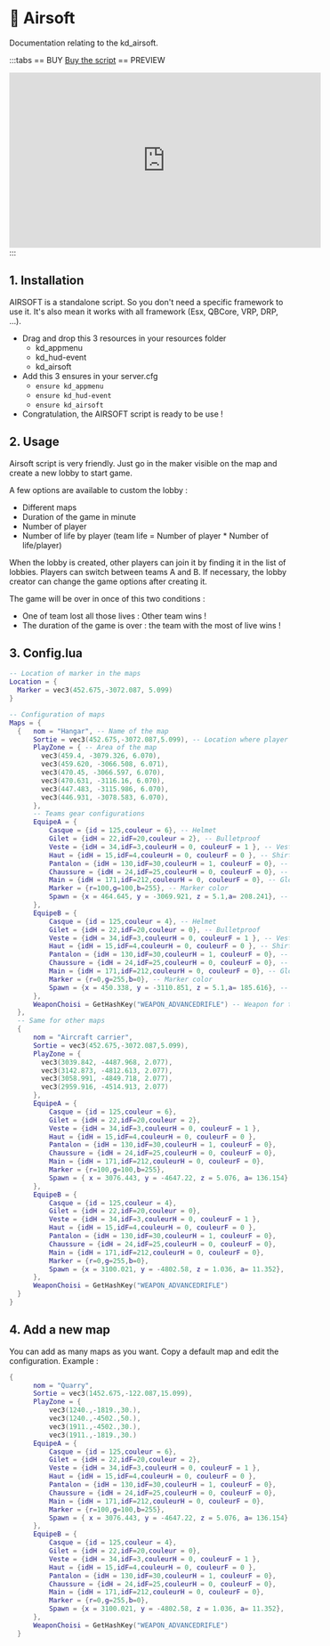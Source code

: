 # :gun: Airsoft
Documentation relating to the kd_airsoft.

:::tabs
== BUY
[Buy the script](https://store.jumpon-studios.com/package/5205771)
== PREVIEW
<iframe width="560" height="315" src="https://www.youtube.com/embed/qNjlH7Z-9ek?si=dAgoUv36ZaZqiRts" title="YouTube video player" frameborder="0" allow="accelerometer; autoplay; clipboard-write; encrypted-media; gyroscope; picture-in-picture; web-share" allowfullscreen></iframe>
:::

## 1. Installation

AIRSOFT is a standalone script. So you don't need a specific framework to use it. It's also mean it works with all framework (Esx, QBCore, VRP, DRP, …).
- Drag and drop this 3 resources in your resources folder
  - kd_appmenu
  - kd_hud-event
  - kd_airsoft
- Add this 3 ensures in your server.cfg
  - `ensure kd_appmenu`
  - `ensure kd_hud-event`
  - `ensure kd_airsoft`
- Congratulation, the AIRSOFT script is ready to be use !

## 2. Usage

Airsoft script is very friendly. Just go in the maker visible on the map and create a new lobby to start game.

A few options are available to custom the lobby :
- Different maps
- Duration of the game in minute
- Number of player
- Number of life by player (team life = Number of player * Number of life/player)

When the lobby is created, other players can join it by finding it in the list of lobbies. Players can switch between teams A and B. If necessary, the lobby creator can change the game options after creating it.

The game will be over in once of this two conditions :
- One of team lost all those lives : Other team wins !
- The duration of the game is over : the team with the most of live wins !

## 3. Config.lua
```lua
-- Location of marker in the maps
Location = {
  Marker = vec3(452.675,-3072.087, 5.099)
}

-- Configuration of maps
Maps = {
  {   nom = "Hangar", -- Name of the map
      Sortie = vec3(452.675,-3072.087,5.099), -- Location where player will be teleported after the end of the game
      PlayZone = { -- Area of the map
        vec3(459.4, -3079.326, 6.070),
        vec3(459.620, -3066.508, 6.071),
        vec3(470.45, -3066.597, 6.070),
        vec3(470.631, -3116.16, 6.070),
        vec3(447.483, -3115.986, 6.070),
        vec3(446.931, -3078.583, 6.070),
      },
      -- Teams gear configurations
      EquipeA = {
          Casque = {id = 125,couleur = 6}, -- Helmet
          Gilet = {idH = 22,idF=20,couleur = 2}, -- Bulletproof
          Veste = {idH = 34,idF=3,couleurH = 0, couleurF = 1 }, -- Vest 
          Haut = {idH = 15,idF=4,couleurH = 0, couleurF = 0 }, -- Shirt
          Pantalon = {idH = 130,idF=30,couleurH = 1, couleurF = 0}, -- Pant
          Chaussure = {idH = 24,idF=25,couleurH = 0, couleurF = 0}, -- Shoes
          Main = {idH = 171,idF=212,couleurH = 0, couleurF = 0}, -- Gloves
          Marker = {r=100,g=100,b=255}, -- Marker color
          Spawn = {x = 464.645, y = -3069.921, z = 5.1,a= 208.241}, -- Spawn position
      },
      EquipeB = {
          Casque = {id = 125,couleur = 4}, -- Helmet
          Gilet = {idH = 22,idF=20,couleur = 0}, -- Bulletproof
          Veste = {idH = 34,idF=3,couleurH = 0, couleurF = 1 }, -- Vest 
          Haut = {idH = 15,idF=4,couleurH = 0, couleurF = 0 }, -- Shirt
          Pantalon = {idH = 130,idF=30,couleurH = 1, couleurF = 0}, -- Pant
          Chaussure = {idH = 24,idF=25,couleurH = 0, couleurF = 0}, -- Shoes
          Main = {idH = 171,idF=212,couleurH = 0, couleurF = 0}, -- Gloves
          Marker = {r=0,g=255,b=0}, -- Marker color
          Spawn = {x = 450.338, y = -3110.851, z = 5.1,a= 185.616}, -- Spawn position
      },
      WeaponChoisi = GetHashKey("WEAPON_ADVANCEDRIFLE") -- Weapon for the game
  },
  -- Same for other maps
  {
      nom = "Aircraft carrier",
      Sortie = vec3(452.675,-3072.087,5.099),
      PlayZone = {
        vec3(3039.842, -4487.968, 2.077),
        vec3(3142.873, -4812.613, 2.077),
        vec3(3058.991, -4849.718, 2.077),
        vec3(2959.916, -4514.913, 2.077)
      },
      EquipeA = {
          Casque = {id = 125,couleur = 6},
          Gilet = {idH = 22,idF=20,couleur = 2},
          Veste = {idH = 34,idF=3,couleurH = 0, couleurF = 1 }, 
          Haut = {idH = 15,idF=4,couleurH = 0, couleurF = 0 }, 
          Pantalon = {idH = 130,idF=30,couleurH = 1, couleurF = 0}, 
          Chaussure = {idH = 24,idF=25,couleurH = 0, couleurF = 0}, 
          Main = {idH = 171,idF=212,couleurH = 0, couleurF = 0},   
          Marker = {r=100,g=100,b=255},
          Spawn = { x = 3076.443, y = -4647.22, z = 5.076, a= 136.154},
      },
      EquipeB = {
          Casque = {id = 125,couleur = 4},
          Gilet = {idH = 22,idF=20,couleur = 0},
          Veste = {idH = 34,idF=3,couleurH = 0, couleurF = 1 }, 
          Haut = {idH = 15,idF=4,couleurH = 0, couleurF = 0 }, 
          Pantalon = {idH = 130,idF=30,couleurH = 1, couleurF = 0}, 
          Chaussure = {idH = 24,idF=25,couleurH = 0, couleurF = 0}, 
          Main = {idH = 171,idF=212,couleurH = 0, couleurF = 0},  
          Marker = {r=0,g=255,b=0},
          Spawn = {x = 3100.021, y = -4802.58, z = 1.036, a= 11.352},
      },
      WeaponChoisi = GetHashKey("WEAPON_ADVANCEDRIFLE")
  }
}
```
## 4. Add a new map
You can add as many maps as you want. Copy a default map and edit the configuration.
Example :
```lua
{
      nom = "Quarry",
      Sortie = vec3(1452.675,-122.087,15.099),
      PlayZone = {
          vec3(1240.,-1819.,30.),
          vec3(1240.,-4502.,50.),
          vec3(1911.,-4502.,30.),
          vec3(1911.,-1819.,30.)
      EquipeA = {
          Casque = {id = 125,couleur = 6},
          Gilet = {idH = 22,idF=20,couleur = 2},
          Veste = {idH = 34,idF=3,couleurH = 0, couleurF = 1 }, 
          Haut = {idH = 15,idF=4,couleurH = 0, couleurF = 0 }, 
          Pantalon = {idH = 130,idF=30,couleurH = 1, couleurF = 0}, 
          Chaussure = {idH = 24,idF=25,couleurH = 0, couleurF = 0}, 
          Main = {idH = 171,idF=212,couleurH = 0, couleurF = 0},   
          Marker = {r=100,g=100,b=255},
          Spawn = { x = 3076.443, y = -4647.22, z = 5.076, a= 136.154},
      },
      EquipeB = {
          Casque = {id = 125,couleur = 4},
          Gilet = {idH = 22,idF=20,couleur = 0},
          Veste = {idH = 34,idF=3,couleurH = 0, couleurF = 1 }, 
          Haut = {idH = 15,idF=4,couleurH = 0, couleurF = 0 }, 
          Pantalon = {idH = 130,idF=30,couleurH = 1, couleurF = 0}, 
          Chaussure = {idH = 24,idF=25,couleurH = 0, couleurF = 0}, 
          Main = {idH = 171,idF=212,couleurH = 0, couleurF = 0},  
          Marker = {r=0,g=255,b=0},
          Spawn = {x = 3100.021, y = -4802.58, z = 1.036, a= 11.352},
      },
      WeaponChoisi = GetHashKey("WEAPON_ADVANCEDRIFLE")
  }
```
